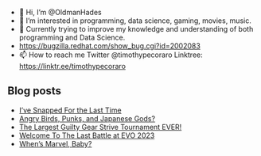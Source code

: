 - 👋 Hi, I’m @OldmanHades
- 👀 I’m interested in programming, data science, gaming, movies, music.
- 🌱 Currently trying to improve my knowledge and understanding of both programming and Data Science.
- https://bugzilla.redhat.com/show_bug.cgi?id=2002083
- 📫 How to reach me Twitter @timothypecoraro
Linktree: https://linktr.ee/timothypecoraro

## Blog posts
<!-- BLOG-POST-LIST:START -->
- [I’ve Snapped For the Last Time](https://medium.com/@timothypecoraro/ive-snapped-for-the-last-time-428838b023f7?source=rss-5097f5c9b801------2)
- [Angry Birds, Punks, and Japanese Gods?](https://medium.com/@timothypecoraro/angry-birds-punks-and-japanese-gods-263abb42c1ee?source=rss-5097f5c9b801------2)
- [The Largest Guilty Gear Strive Tournament EVER!](https://medium.com/@timothypecoraro/the-largest-guilty-gear-strive-tournament-ever-352e5b1522f?source=rss-5097f5c9b801------2)
- [Welcome To The Last Battle at EVO 2023](https://medium.com/@timothypecoraro/welcome-to-the-last-battle-at-evo-2023-a3cfcb841dde?source=rss-5097f5c9b801------2)
- [When’s Marvel, Baby?](https://medium.com/@timothypecoraro/whens-marvel-baby-5fe1e5af4127?source=rss-5097f5c9b801------2)
<!-- BLOG-POST-LIST:END -->
